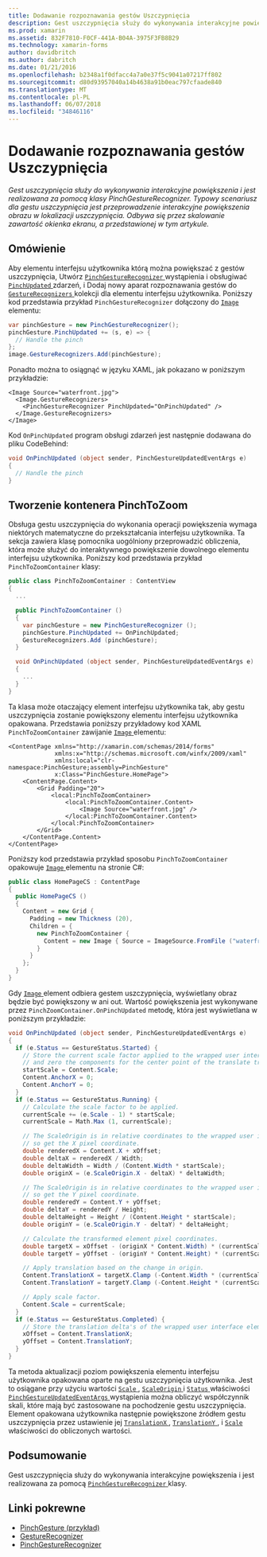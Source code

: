 ```yaml
---
title: Dodawanie rozpoznawania gestów Uszczypnięcia
description: Gest uszczypnięcia służy do wykonywania interakcyjne powiększenia i jest realizowana za pomocą klasy PinchGestureRecognizer. Typowy scenariusz dla gestu uszczypnięcia jest przeprowadzenie interakcyjne powiększenia obrazu w lokalizacji uszczypnięcia. Odbywa się przez skalowanie zawartość okienka ekranu, a przedstawionej w tym artykule.
ms.prod: xamarin
ms.assetid: 832F7810-F0CF-441A-B04A-3975F3FB8B29
ms.technology: xamarin-forms
author: davidbritch
ms.author: dabritch
ms.date: 01/21/2016
ms.openlocfilehash: b2348a1f0dfacc4a7a0e37f5c9041a07217ff802
ms.sourcegitcommit: d80d93957040a14b4638a91b0eac797cfaade840
ms.translationtype: MT
ms.contentlocale: pl-PL
ms.lasthandoff: 06/07/2018
ms.locfileid: "34846116"
---
```

# <a name="adding-a-pinch-gesture-recognizer"></a>Dodawanie rozpoznawania gestów Uszczypnięcia

_Gest uszczypnięcia służy do wykonywania interakcyjne powiększenia i jest realizowana za pomocą klasy PinchGestureRecognizer. Typowy scenariusz dla gestu uszczypnięcia jest przeprowadzenie interakcyjne powiększenia obrazu w lokalizacji uszczypnięcia. Odbywa się przez skalowanie zawartość okienka ekranu, a przedstawionej w tym artykule._

## <a name="overview"></a>Omówienie

Aby elementu interfejsu użytkownika którą można powiększać z gestów uszczypnięcia, Utwórz [ `PinchGestureRecognizer` ](https://developer.xamarin.com/api/type/Xamarin.Forms.PinchGestureRecognizer/) wystąpienia i obsługiwać [ `PinchUpdated` ](https://developer.xamarin.com/api/event/Xamarin.Forms.PinchGestureRecognizer.PinchUpdated/) zdarzeń, i Dodaj nowy aparat rozpoznawania gestów do [ `GestureRecognizers` ](https://developer.xamarin.com/api/property/Xamarin.Forms.View.GestureRecognizers/) kolekcji dla elementu interfejsu użytkownika. Poniższy kod przedstawia przykład `PinchGestureRecognizer` dołączony do [ `Image` ](https://developer.xamarin.com/api/type/Xamarin.Forms.Image/) elementu:

```csharp
var pinchGesture = new PinchGestureRecognizer();
pinchGesture.PinchUpdated += (s, e) => {
  // Handle the pinch
};
image.GestureRecognizers.Add(pinchGesture);
```

Ponadto można to osiągnąć w języku XAML, jak pokazano w poniższym przykładzie:

```xaml
<Image Source="waterfront.jpg">
  <Image.GestureRecognizers>
    <PinchGestureRecognizer PinchUpdated="OnPinchUpdated" />
  </Image.GestureRecognizers>
</Image>
```

Kod `OnPinchUpdated` program obsługi zdarzeń jest następnie dodawana do pliku CodeBehind:

```csharp
void OnPinchUpdated (object sender, PinchGestureUpdatedEventArgs e)
{
  // Handle the pinch
}
```

## <a name="creating-a-pinchtozoom-container"></a>Tworzenie kontenera PinchToZoom

Obsługa gestu uszczypnięcia do wykonania operacji powiększenia wymaga niektórych matematyczne do przekształcania interfejsu użytkownika. Ta sekcja zawiera klasę pomocnika uogólniony przeprowadzić obliczenia, która może służyć do interaktywnego powiększenie dowolnego elementu interfejsu użytkownika. Poniższy kod przedstawia przykład `PinchToZoomContainer` klasy:

```csharp
public class PinchToZoomContainer : ContentView
{
  ...

  public PinchToZoomContainer ()
  {
    var pinchGesture = new PinchGestureRecognizer ();
    pinchGesture.PinchUpdated += OnPinchUpdated;
    GestureRecognizers.Add (pinchGesture);
  }

  void OnPinchUpdated (object sender, PinchGestureUpdatedEventArgs e)
  {
    ...
  }
}
```

Ta klasa może otaczający element interfejsu użytkownika tak, aby gestu uszczypnięcia zostanie powiększony elementu interfejsu użytkownika opakowana. Przedstawia poniższy przykładowy kod XAML `PinchToZoomContainer` zawijanie [ `Image` ](https://developer.xamarin.com/api/type/Xamarin.Forms.Image/) elementu:

```xaml
<ContentPage xmlns="http://xamarin.com/schemas/2014/forms"
             xmlns:x="http://schemas.microsoft.com/winfx/2009/xaml"
             xmlns:local="clr-namespace:PinchGesture;assembly=PinchGesture"
             x:Class="PinchGesture.HomePage">
    <ContentPage.Content>
        <Grid Padding="20">
            <local:PinchToZoomContainer>
                <local:PinchToZoomContainer.Content>
                    <Image Source="waterfront.jpg" />
                </local:PinchToZoomContainer.Content>
            </local:PinchToZoomContainer>
        </Grid>
    </ContentPage.Content>
</ContentPage>
```

Poniższy kod przedstawia przykład sposobu `PinchToZoomContainer` opakowuje [ `Image` ](https://developer.xamarin.com/api/type/Xamarin.Forms.Image/) elementu na stronie C#:

```csharp
public class HomePageCS : ContentPage
{
  public HomePageCS ()
  {
    Content = new Grid {
      Padding = new Thickness (20),
      Children = {
        new PinchToZoomContainer {
          Content = new Image { Source = ImageSource.FromFile ("waterfront.jpg") }
        }
      }
    };
  }
}
```

Gdy [ `Image` ](https://developer.xamarin.com/api/type/Xamarin.Forms.Image/) element odbiera gestem uszczypnięcia, wyświetlany obraz będzie być powiększony w ani out. Wartość powiększenia jest wykonywane przez `PinchZoomContainer.OnPinchUpdated` metodę, która jest wyświetlana w poniższym przykładzie:

```csharp
void OnPinchUpdated (object sender, PinchGestureUpdatedEventArgs e)
{
  if (e.Status == GestureStatus.Started) {
    // Store the current scale factor applied to the wrapped user interface element,
    // and zero the components for the center point of the translate transform.
    startScale = Content.Scale;
    Content.AnchorX = 0;
    Content.AnchorY = 0;
  }
  if (e.Status == GestureStatus.Running) {
    // Calculate the scale factor to be applied.
    currentScale += (e.Scale - 1) * startScale;
    currentScale = Math.Max (1, currentScale);

    // The ScaleOrigin is in relative coordinates to the wrapped user interface element,
    // so get the X pixel coordinate.
    double renderedX = Content.X + xOffset;
    double deltaX = renderedX / Width;
    double deltaWidth = Width / (Content.Width * startScale);
    double originX = (e.ScaleOrigin.X - deltaX) * deltaWidth;

    // The ScaleOrigin is in relative coordinates to the wrapped user interface element,
    // so get the Y pixel coordinate.
    double renderedY = Content.Y + yOffset;
    double deltaY = renderedY / Height;
    double deltaHeight = Height / (Content.Height * startScale);
    double originY = (e.ScaleOrigin.Y - deltaY) * deltaHeight;

    // Calculate the transformed element pixel coordinates.
    double targetX = xOffset - (originX * Content.Width) * (currentScale - startScale);
    double targetY = yOffset - (originY * Content.Height) * (currentScale - startScale);

    // Apply translation based on the change in origin.
    Content.TranslationX = targetX.Clamp (-Content.Width * (currentScale - 1), 0);
    Content.TranslationY = targetY.Clamp (-Content.Height * (currentScale - 1), 0);

    // Apply scale factor.
    Content.Scale = currentScale;
  }
  if (e.Status == GestureStatus.Completed) {
    // Store the translation delta's of the wrapped user interface element.
    xOffset = Content.TranslationX;
    yOffset = Content.TranslationY;
  }
}
```

Ta metoda aktualizacji poziom powiększenia elementu interfejsu użytkownika opakowana oparte na gestu uszczypnięcia użytkownika. Jest to osiągane przy użyciu wartości [ `Scale` ](https://developer.xamarin.com/api/property/Xamarin.Forms.PinchGestureUpdatedEventArgs.Scale/), [ `ScaleOrigin` ](https://developer.xamarin.com/api/property/Xamarin.Forms.PinchGestureUpdatedEventArgs.ScaleOrigin/) i [ `Status` ](https://developer.xamarin.com/api/property/Xamarin.Forms.PinchGestureUpdatedEventArgs.Status/) właściwości [ `PinchGestureUpdatedEventArgs` ](https://developer.xamarin.com/api/type/Xamarin.Forms.PinchGestureUpdatedEventArgs/) wystąpienia można obliczyć współczynnik skali, które mają być zastosowane na pochodzenie gestu uszczypnięcia. Element opakowana użytkownika następnie powiększone źródłem gestu uszczypnięcia przez ustawienie jej [ `TranslationX` ](https://developer.xamarin.com/api/property/Xamarin.Forms.VisualElement.TranslationX/), [ `TranslationY` ](https://developer.xamarin.com/api/property/Xamarin.Forms.VisualElement.TranslationY/), i [ `Scale` ](https://developer.xamarin.com/api/property/Xamarin.Forms.VisualElement.Scale/) właściwości do obliczonych wartości.

## <a name="summary"></a>Podsumowanie

Gest uszczypnięcia służy do wykonywania interakcyjne powiększenia i jest realizowana za pomocą [ `PinchGestureRecognizer` ](https://developer.xamarin.com/api/type/Xamarin.Forms.PinchGestureRecognizer/) klasy.


## <a name="related-links"></a>Linki pokrewne

- [PinchGesture (przykład)](https://developer.xamarin.com/samples/xamarin-forms/WorkingWithGestures/PinchGesture/)
- [GestureRecognizer](https://developer.xamarin.com/api/type/Xamarin.Forms.GestureRecognizer/)
- [PinchGestureRecognizer](https://developer.xamarin.com/api/type/Xamarin.Forms.PinchGestureRecognizer/)

